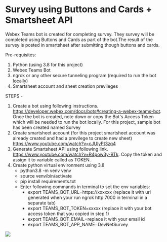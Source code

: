 # Survey using Buttons and Cards + Smartsheet API

Webex Teams bot is created for completing survey. They survey will be completed using Buttons and Cards as part of the bot.The result of the survey is posted in smartsheet after submitting though buttons and cards.

Pre-requisites:
1.  Python (using 3.8 for this project)
2.  Webex Teams Bot
3.  ngrok or any other secure tunneling program (required to run the bot locally)
4.  Smartsheet account and sheet creation previleges

STEPS -
1.  Create a bot using following instructions. https://developer.webex.com/docs/bots#creating-a-webex-teams-bot. Once the bot is created, note down or copy the Bot's Access Token which will be needed to run the bot locally. For this project, sample bot has been created named Survey
2.  Create smartsheet account (for this project smartsheet account was already created and had a previlege to create new sheet)
https://www.youtube.com/watch?v=cJUlyPt3zq4
3.  Generate Smartsheet API using following link. https://www.youtube.com/watch?v=R4pow3y-BTk. Copy the token and assign it to variable called as TOKEN. 
4. Create python virtual environment using 3.8
    - python3.8 -m venv venv
    - source venv/bin/activate
    - pip install requirements.txt
    - Enter following commands in terminal to set the env variables:
        -   export TEAMS_BOT_URL=https://xxxxxx (replace it with url generated when your run ngrok http 7000 in terminal in
            a separate tab)
        -   export TEAMS_BOT_TOKEN=xxxxx (replace it with your bot access token that you copied in step 1)
        -   export TEAMS_BOT_EMAIL=replace it with your email id
        -   export TEAMS_BOT_APP_NAME=DevNetSurvey
    
![](Images/token.png)
